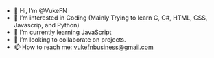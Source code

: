 - 👋 Hi, I’m @VukeFN
- 👀 I’m interested in Coding (Mainly Trying to learn C, C#, HTML, CSS, Javascrip, and Python)
- 🌱 I’m currently learning JavaScript
- 💞️ I’m looking to collaborate on projects.
- 📫 How to reach me: vukefnbusiness@gmail.com

<!---
VukeFN/VukeFN is a ✨ special ✨ repository because its `README.md` (this file) appears on your GitHub profile.
You can click the Preview link to take a look at your changes.
--->
